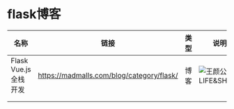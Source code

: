 # flask博客



| 名称                 | 链接                                      | 类型 | 说明                                                         |
| -------------------- | ----------------------------------------- | ---- | ------------------------------------------------------------ |
| Flask Vue.js全栈开发 | https://madmalls.com/blog/category/flask/ | 博客 | ![王颜公子LIFE&SHARE](https://madmalls.com/static/main/images/logo.png) |
|                      |                                           |      |                                                              |
|                      |                                           |      |                                                              |

